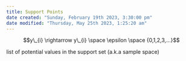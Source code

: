 ```yaml
---
title: Support Points
date created: "Sunday, February 19th 2023, 3:30:00 pm"
date modified: "Thursday, May 25th 2023, 1:25:20 am"
---
```


$$y\_{i} \rightarrow y\_{i} \space \epsilon \space {0,1,2,3,...}$$

list of potential values in the support set (a.k.a sample space)
